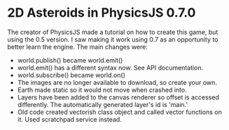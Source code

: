 # 2D Asteroids in PhysicsJS 0.7.0
The creator of PhysicsJS made a tutorial on how to create this game, but using the 0.5 version. I saw making it work using 0.7 as an opportunity to better learn the engine. The main changes were:

* world.publish() became world.emit()
* world.emit() has a different syntax now. See API documentation.
* world.subscribe() became world.on()
* The images are no longer available to download, so create your own.
* Earth made static so it would not move when crashed into.
* Layers have been added to the canvas renderer so offset is accessed differently. The automatically generated layer's id is 'main.'
* Old code created vectorish class object and called vector functions on it. Used scratchpad service instead. 
